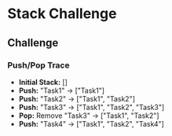 # Stack Challenge

## Challenge

### Push/Pop Trace
- **Initial Stack:** []
- **Push:** "Task1" → ["Task1"]
- **Push:** "Task2" → ["Task1", "Task2"]
- **Push:** "Task3" → ["Task1", "Task2", "Task3"]
- **Pop:** Remove "Task3" → ["Task1", "Task2"]
- **Push:** "Task4" → ["Task1", "Task2", "Task4"]

